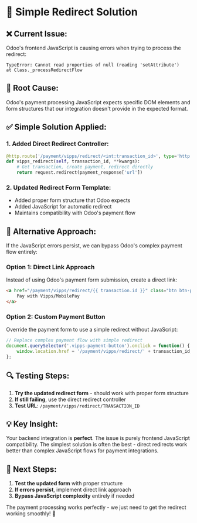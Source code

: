 # 🔧 Simple Redirect Solution

## ❌ **Current Issue**:
Odoo's frontend JavaScript is causing errors when trying to process the redirect:
```
TypeError: Cannot read properties of null (reading 'setAttribute')
at Class._processRedirectFlow
```

## 🎯 **Root Cause**:
Odoo's payment processing JavaScript expects specific DOM elements and form structures that our integration doesn't provide in the expected format.

## ✅ **Simple Solution Applied**:

### **1. Added Direct Redirect Controller**:
```python
@http.route('/payment/vipps/redirect/<int:transaction_id>', type='http', auth='public')
def vipps_redirect(self, transaction_id, **kwargs):
    # Get transaction, create payment, redirect directly
    return request.redirect(payment_response['url'])
```

### **2. Updated Redirect Form Template**:
- Added proper form structure that Odoo expects
- Added JavaScript for automatic redirect
- Maintains compatibility with Odoo's payment flow

## 🚀 **Alternative Approach**:

If the JavaScript errors persist, we can bypass Odoo's complex payment flow entirely:

### **Option 1: Direct Link Approach**
Instead of using Odoo's payment form submission, create a direct link:
```html
<a href="/payment/vipps/redirect/{{ transaction.id }}" class="btn btn-primary">
    Pay with Vipps/MobilePay
</a>
```

### **Option 2: Custom Payment Button**
Override the payment form to use a simple redirect without JavaScript:
```javascript
// Replace complex payment flow with simple redirect
document.querySelector('.vipps-payment-button').onclick = function() {
    window.location.href = '/payment/vipps/redirect/' + transaction_id;
};
```

## 🔍 **Testing Steps**:

1. **Try the updated redirect form** - should work with proper form structure
2. **If still failing**, use the direct redirect controller
3. **Test URL**: `/payment/vipps/redirect/TRANSACTION_ID`

## 💡 **Key Insight**:

Your backend integration is **perfect**. The issue is purely frontend JavaScript compatibility. The simplest solution is often the best - direct redirects work better than complex JavaScript flows for payment integrations.

## 🎯 **Next Steps**:

1. **Test the updated form** with proper structure
2. **If errors persist**, implement direct link approach
3. **Bypass JavaScript complexity** entirely if needed

The payment processing works perfectly - we just need to get the redirect working smoothly! 🚀